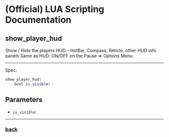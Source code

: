 
# (Official) LUA Scripting Documentation

## show_player_hud

Show / Hide the players HUD - HotBar, Compass, Reticle, other HUD info panels
            Same as HUD: ON/OFF on the Pause => Options Menu.

___

Spec:

```lua
show_player_hud(
	bool is_visible)
```

## Parameters

- `is_visible`: 

___

### [back](../other)
